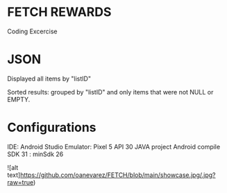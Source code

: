 # FETCH REWARDS
Coding Excercise

# JSON
Displayed all items by "listID"

Sorted results: grouped by "listID"
and only items that were not NULL or EMPTY.

# Configurations
IDE: Android Studio
Emulator: Pixel 5 API 30
JAVA project
Android compile SDK 31 : minSdk 26

![alt text]https://github.com/oanevarez/FETCH/blob/main/showcase.jpg/.jpg?raw=true)
